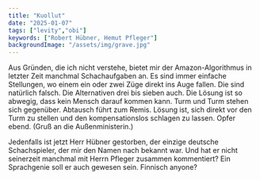 ```yaml
---
title: "Kuollut"
date: "2025-01-07"
tags: ["levity","obi"]
keywords: ["Robert Hübner, Hemut Pfleger"]
backgroundImage: "/assets/img/grave.jpg"
---
```

Aus Gründen, die ich nicht verstehe, bietet mir der Amazon-Algorithmus in letzter Zeit manchmal Schachaufgaben an. Es sind immer einfache Stellungen, wo einem ein oder zwei Züge direkt ins Auge fallen. Die sind natürlich falsch. Die Alternativen drei bis sieben auch. Die Lösung ist so abwegig, dass kein Mensch darauf kommen kann. Turm und Turm stehen sich gegenüber. Abtausch führt zum Remis. Lösung ist, sich direkt vor den Turm zu stellen und den kompensationslos schlagen zu lassen. Opfer ebend. (Gruß an die Außenministerin.)

Jedenfalls ist jetzt Herr Hübner gestorben, der einzige deutsche Schachspieler, der mir den Namen nach bekannt war. Und hat er nicht seinerzeit manchmal mit Herrn Pfleger zusammen kommentiert? Ein Sprachgenie soll er auch gewesen sein. Finnisch anyone?